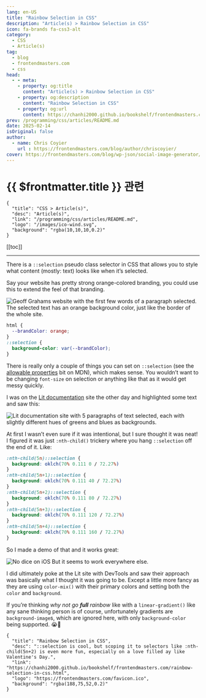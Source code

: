 ```yaml
---
lang: en-US
title: "Rainbow Selection in CSS"
description: "Article(s) > Rainbow Selection in CSS"
icon: fa-brands fa-css3-alt
category:
  - CSS
  - Article(s)
tag:
  - blog
  - frontendmasters.com
  - css
head:
  - - meta:
    - property: og:title
      content: "Article(s) > Rainbow Selection in CSS"
    - property: og:description
      content: "Rainbow Selection in CSS"
    - property: og:url
      content: https://chanhi2000.github.io/bookshelf/frontendmasters.com/rainbow-selection-in-css.html
prev: /programming/css/articles/README.md
date: 2025-02-14
isOriginal: false
author:
  - name: Chris Coyier
    url : https://frontendmasters.com/blog/author/chriscoyier/
cover: https://frontendmasters.com/blog/wp-json/social-image-generator/v1/image/5194
---
```


# {{ $frontmatter.title }} 관련

```component VPCard
{
  "title": "CSS > Article(s)",
  "desc": "Article(s)",
  "link": "/programming/css/articles/README.md",
  "logo": "/images/ico-wind.svg",
  "background": "rgba(10,10,10,0.2)"
}
```

[[toc]]

---

<SiteInfo
  name="Rainbow Selection in CSS"
  desc="::selection is cool, but scoping it to selectors like :nth-child(5n+2) is even more fun, especially on a love filled ay like Valentine's Day."
  url="https://frontendmasters.com/blog/rainbow-selection-in-css/"
  logo="https://frontendmasters.com/favicon.ico"
  preview="https://frontendmasters.com/blog/wp-json/social-image-generator/v1/image/5194"/>

There is a `::selection` pseudo class selector in CSS that allows you to style what content (mostly: text) looks like when it’s selected.

Say your website has pretty strong orange-colored branding, you could use this to extend the feel of that branding.

![Geoff Grahams website with the first few words of a paragraph selected. The selected text has an orange background color, just like the border of the whole site.](https://i0.wp.com/frontendmasters.com/blog/wp-content/uploads/2025/02/Screenshot-2025-02-14-at-7.30.26%E2%80%AFAM.png?resize=1024%2C387&ssl=1)

```css
html {
  --brandColor: orange;
}
::selection {
  background-color: var(--brandColor);
}
```

There is really only a couple of things you can set on `::selection` (see the <VPIcon icon="fa-brands fa-firefox"/>[allowable properties](https://developer.mozilla.org/en-US/docs/Web/CSS/::selection#allowable_properties) bit on MDN), which makes sense. You wouldn’t want to be changing `font-size` on selection or anything like that as it would get messy quickly.

I was on the [<VPIcon icon="fas fa-globe"/>Lit documentation](https://lit.dev/docs/) site the other day and highlighted some text and saw this:

![Lit documentation site with 5 paragraphs of text selected, each with slightly different hues of greens and blues as backgrounds.](https://i0.wp.com/frontendmasters.com/blog/wp-content/uploads/2025/02/lit.png?resize=1024%2C895&ssl=1)

At first I wasn’t even sure if it was intentional, but I sure thought it was neat! I figured it was just `:nth-child()` trickery where you hang `::selection` off the end of it. Like:

```css
:nth-child(5n)::selection {
  background: oklch(70% 0.111 0 / 72.27%)
}
:nth-child(5n+1)::selection {
  background: oklch(70% 0.111 40 / 72.27%)
}
:nth-child(5n+2)::selection {
  background: oklch(70% 0.111 80 / 72.27%)
}
:nth-child(5n+3)::selection {
  background: oklch(70% 0.111 120 / 72.27%)
}
:nth-child(5n+4)::selection {
  background: oklch(70% 0.111 160 / 72.27%)
}
```

So I made a demo of that and it works great:

<CodePen
  user="chriscoyier"
  slug-hash="qEWeWLP"
  title="Rainbow Selection"
  :default-tab="['css','result']"
  :theme="$isDarkmode ? 'dark': 'light'"/>

![No dice on iOS But it seems to work everywhere else.](https://frontendmasters.com/blog/wp-content/uploads/2025/02/Screenshot-2025-02-14-at-7.54.12 AM.png)

I did ultimately poke at the Lit site with DevTools and saw their approach was basically what I thought it was going to be. Except a little more fancy as they are using `color-mix()` with their primary colors and setting both the `color` and `background`.

If you’re thinking _why not go **full** rainbow_ like with a `linear-gradient()` like any sane thinking person is of course, unfortunately gradients are `background-image`s, which are ignored here, with only `background-color` being supported. 😭🌈

<!-- TODO: add ARTICLE CARD -->
```component VPCard
{
  "title": "Rainbow Selection in CSS",
  "desc": "::selection is cool, but scoping it to selectors like :nth-child(5n+2) is even more fun, especially on a love filled ay like Valentine's Day.",
  "link": "https://chanhi2000.github.io/bookshelf/frontendmasters.com/rainbow-selection-in-css.html",
  "logo": "https://frontendmasters.com/favicon.ico",
  "background": "rgba(188,75,52,0.2)"
}
```
